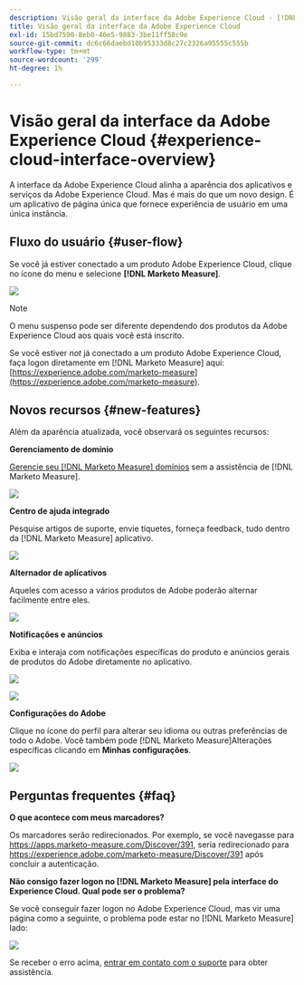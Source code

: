 ```yaml
---
description: Visão geral da interface da Adobe Experience Cloud - [!DNL Marketo Measure] - Documentação do produto
title: Visão geral da interface da Adobe Experience Cloud
exl-id: 15bd7590-8eb0-46e5-9883-3be11ff58c9e
source-git-commit: dc6c66daebd10b95333d8c27c2326a95555c555b
workflow-type: tm+mt
source-wordcount: '299'
ht-degree: 1%

---
```


# Visão geral da interface da Adobe Experience Cloud {#experience-cloud-interface-overview}

A interface da Adobe Experience Cloud alinha a aparência dos aplicativos e serviços da Adobe Experience Cloud. Mas é mais do que um novo design. É um aplicativo de página única que fornece experiência de usuário em uma única instância.

## Fluxo do usuário {#user-flow}

Se você já estiver conectado a um produto Adobe Experience Cloud, clique no ícone do menu e selecione **[!DNL Marketo Measure]**.

![](assets/unified-shell-overview-4.png)

>[!NOTE]
>
>O menu suspenso pode ser diferente dependendo dos produtos da Adobe Experience Cloud aos quais você está inscrito.

Se você estiver _not_ já conectado a um produto Adobe Experience Cloud, faça logon diretamente em [!DNL Marketo Measure] aqui: [https://experience.adobe.com/marketo-measure](https://experience.adobe.com/marketo-measure).

## Novos recursos {#new-features}

Além da aparência atualizada, você observará os seguintes recursos:

**Gerenciamento de domínio**

[Gerencie seu [!DNL Marketo Measure] domínios](/help/marketo-measure-and-adobe/domain-management.md) sem a assistência de [!DNL Marketo Measure].

![](assets/unified-shell-overview-5.png)

**Centro de ajuda integrado**

Pesquise artigos de suporte, envie tíquetes, forneça feedback, tudo dentro da [!DNL Marketo Measure] aplicativo.

![](assets/unified-shell-overview-6.png)

**Alternador de aplicativos**

Aqueles com acesso a vários produtos de Adobe poderão alternar facilmente entre eles.

![](assets/unified-shell-overview-7.png)

**Notificações e anúncios**

Exiba e interaja com notificações específicas do produto e anúncios gerais de produtos do Adobe diretamente no aplicativo.

![](assets/unified-shell-overview-8.png)

![](assets/unified-shell-overview-9.png)

**Configurações do Adobe**

Clique no ícone do perfil para alterar seu idioma ou outras preferências de todo o Adobe. Você também pode [!DNL Marketo Measure]Alterações específicas clicando em **Minhas configurações**.

![](assets/unified-shell-overview-10.png)

## Perguntas frequentes {#faq}

**O que acontece com meus marcadores?**

Os marcadores serão redirecionados. Por exemplo, se você navegasse para https://apps.marketo-measure.com/Discover/391, seria redirecionado para https://experience.adobe.com/marketo-measure/Discover/391 após concluir a autenticação.

**Não consigo fazer logon no [!DNL Marketo Measure] pela interface do Experience Cloud. Qual pode ser o problema?**

Se você conseguir fazer logon no Adobe Experience Cloud, mas vir uma página como a seguinte, o problema pode estar no [!DNL Marketo Measure] lado:

![](assets/unified-shell-overview-11.png)

Se receber o erro acima, [entrar em contato com o suporte](https://nation.marketo.com/t5/support/ct-p/Support) para obter assistência.
